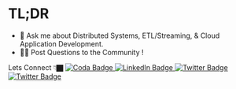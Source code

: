 # TL;DR

- 💬 Ask me about Distributed Systems, ETL/Streaming, & Cloud Application Development.
- 👋🏿 Post Questions to the Community !
 
Lets Connect 👇🏿
  <a href="https://coda.io/@harley-jean">
    <img src="https://img.shields.io/badge/-Blog-red?style=for-the-badge&logo=coda&logoColor=white" alt="Coda Badge"/>
  </a>
 <a href="https://www.linkedin.com/in/harley-jean-66010aab/">
    <img src="https://img.shields.io/badge/LinkedIn-blue?style=for-the-badge&logo=linkedin&logoColor=white" alt="LinkedIn Badge"/>
  <a href="https://twitter.com/jharleydev">
    <img src="https://img.shields.io/badge/Twitter-blue?style=for-the-badge&logo=twitter&logoColor=white" alt="Twitter Badge"/>
  </a> 
  <a href="https://twitter.com/i/communities/1531715656713764866">
    <img src="https://img.shields.io/badge/Join%20the%20Discussion-%20Community-blue?style=for-the-badge&logo=twitter&logoColor=white" alt="Twitter Badge"/>
  </a>
  
</div>
  
  
  
  
  
  

